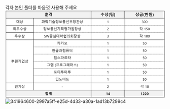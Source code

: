 각자 본인 폴더를 마음껏 사용해 주세요   
![img](./341964600-2997a5ff-e25d-4d33-a30a-1ad13b7299c4.png)
![341964600-2997a5ff-e25d-4d33-a30a-1ad13b7299c4](https://github.com/ShinHyun-soo/2024sw/assets/69250097/5494dda1-7afa-4810-b70f-bbbc7276e2e1)


